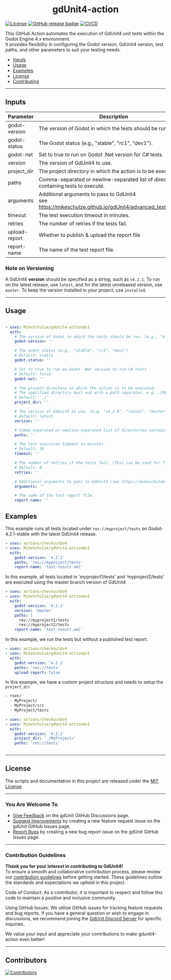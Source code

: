 
<h1 align="center">gdUnit4-action </h1>

[![License](https://img.shields.io/github/license/MikeSchulze/gdunit4-action)](https://github.com/MikeSchulze/gdUnit4-action/blob/master/LICENSE)
[![GitHub release badge](https://badgen.net/github/release/MikeSchulze/gdunit4-action/stable)](https://github.com/MikeSchulze/gdunit4-action/releases/latest)
[![CI/CD](https://github.com/MikeSchulze/gdunit4-action/actions/workflows/ci-dev.yml/badge.svg)](https://github.com/MikeSchulze/gdunit4-action/actions/workflows/ci-dev.yml)

This GitHub Action automates the execution of GdUnit4 unit tests within the Godot Engine 4.x environment.<br> It provides flexibility in configuring the Godot version, GdUnit4 version, test paths, and other parameters to suit your testing needs.

* [Inputs](#inputs)
* [Usage](#usage)
* [Examples](#examples)
* [License](#license)
* [Contributing](#contribution-guidelines)

---

## Inputs

| Parameter      | Description                                                   | Type   | Required | Default   |
| -------------- | ------------------------------------------------------------- | ------ | -------- | --------- |
| godot-version  | The version of Godot in which the tests should be run.        | string | true     |           |
| godot-status   | The Godot status (e.g., "stable", "rc1", "dev1").             | string | false    | stable    |
| godot-net      | Set to true to run on Godot .Net version for C# tests.        | bool   | false    | false     |
| version        | The version of GdUnit4 to use.                                | string | false    | latest    |
| project_dir    | The project directory in which the action is to be executed.  | string | false    | ./        |
| paths          | Comma-separated or newline-separated list of directories containing tests to execute. | string | true     |           |
| arguments      | Additional arguments to pass to GdUnit4<br> see <https://mikeschulze.github.io/gdUnit4/advanced_testing/cmd/>. | string | false    |           |
| timeout        | The test execution timeout in minutes.                        | int    | false    | 10        |
| retries        | The number of retries if the tests fail.                      | int    | false    | 0         |
| upload-report  | Whether to publish & upload the report file                   | bool   | false    | true      |
| report-name    | The name of the test report file.                             | string | false    | test-report.xml |

### Note on Versioning

A GdUnit4 **version** should be specified as a string, such as `v4.2.1`. To run on the latest release, use `latest`, and for the latest unreleased version, use `master`. To keep the version installed in your project, use `installed`.

---

## Usage

```yaml

- uses: MikeSchulze/gdUnit4-action@v1
  with:
    # The version of Godot in which the tests should be run. (e.g., "4.2.1")
    godot-version: ''

    # The Godot status (e.g., "stable", "rc1", "dev1")
    # Default: stable
    godot-status: ''

    # Set to true to run on Godot .Net version to run C# tests
    # Default: false
    godot-net: ''

    # The project directory in which the action is to be executed.
    # The specified directory must end with a path separator. e.g. ./MyProject/
    # Default: './'
    project_dir: ''

    # The version of GdUnit4 to use. (e.g. "v4.2.0", "latest", "master").
    # Default: latest
    version: ''

    # Comma-separated or newline-separated list of directories containing test to execute..
    paths: ''

    # The test execution timeout in minutes.
    # Default: 10
    timeout: ''

    # The number of retries if the tests fail. (This can be used for flaky test)
    # Default: 0
    retries: ''

    # Additional arguments to pass to GdUnit4 (see https://mikeschulze.github.io/gdUnit4/advanced_testing/cmd/).
    arguments: ''

    # The name of the test report file.
    report-name: ''
```

## Examples

This example runs all tests located under `res://myproject/tests` on Godot-4.2.1-stable with the latest GdUnit4 release.

```yaml
- uses: actions/checkout@v4
- uses: MikeSchulze/gdUnit4-action@v1
  with:
    godot-version: '4.2.1'
    paths: 'res://myproject/tests'
    report-name: 'test-result.xml'
```

In this example, all tests located in 'myproject1/tests' and 'myproject2/tests' are executed using the master branch version of GdUnit4

```yaml
- uses: actions/checkout@v4
- uses: MikeSchulze/gdUnit4-action@v1
  with:
    godot-version: '4.2.1'
    version: 'master'
    paths: |
      res://myproject1/tests
      res://myproject2/tests
    report-name: 'test-result.xml'
```

In this example, we run the tests but without a published test report.

```yaml
- uses: actions/checkout@v4
- uses: MikeSchulze/gdUnit4-action@v1
  with:
    godot-version: '4.2.1'
    paths: 'res://tests'
    upload-report: false
```

In this example, we have a custom project structure and needs to setup the `project_dir`

```bash
- root/
  - MyProject/
  - MyProject/src
  - MyProject/tests
```

```yaml
- uses: actions/checkout@v4
- uses: MikeSchulze/gdUnit4-action@v1
  with:
    godot-version: '4.2.1'
    project_dir: './MyProject/'
    paths: 'res://tests'
    
```

---

## License

The scripts and documentation in this project are released under the [MIT License](./LICENSE)

---

### You Are Welcome To

* [Give Feedback](https://github.com/MikeSchulze/gdUnit4-action/discussions) on the gdUnit GitHub Discussions page.
* [Suggest Improvements](https://github.com/MikeSchulze/gdUnit4-action/issues/new?assignees=MikeSchulze&labels=enhancement&template=feature_request.md&title=) by creating a new feature request issue on the gdUnit GitHub Issues page.
* [Report Bugs](https://github.com/MikeSchulze/gdUnit4-action/issues/new?assignees=MikeSchulze&labels=bug&projects=projects%2F5&template=bug_report.yml&title=GD-XXX%3A+Describe+the+issue+briefly)  by creating a new bug report issue on the gdUnit GitHub Issues page.

---

### Contribution Guidelines

**Thank you for your interest in contributing to GdUnit4!**<br>
To ensure a smooth and collaborative contribution process, please review our [contribution guidelines](https://github.com/MikeSchulze/gdUnit4-action/blob/master/CONTRIBUTING.md) before getting started. These guidelines outline the standards and expectations we uphold in this project.

Code of Conduct: As a contributor, it is important to respect and follow this code to maintain a positive and inclusive community.

Using GitHub Issues: We utilize GitHub issues for tracking feature requests and bug reports. If you have a general question or wish to engage in discussions, we recommend joining the [GdUnit Discord Server](https://discord.gg/rdq36JwuaJ) for specific inquiries.

We value your input and appreciate your contributions to make gdunit4-action even better!

---

## Contributors

<a href="https://github.com/MishaKav/jest-coverage-comment/graphs/contributors">
  <img src="https://contrib.rocks/image?repo=MikeSchulze/gdUnit4-action" alt="Contributors" />
</a>
